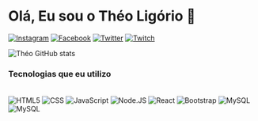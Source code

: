 <h1> Olá, Eu sou o Théo Ligório 🤙 </h1> 

[![Instagram](https://img.shields.io/badge/Instagram-E4405F?style=for-the-badge&logo=instagram&logoColor=white)](https://www.instagram.com/theocligorio/)
[![Facebook](https://img.shields.io/badge/Facebook-1877F2?style=for-the-badge&logo=facebook&logoColor=white)](https://web.facebook.com/theo.ligorio/)
[![Twitter](https://img.shields.io/badge/Twitter-1DA1F2?style=for-the-badge&logo=twitter&logoColor=white)](https://twitter.com/theocligorio)
[![Twitch](https://img.shields.io/badge/Twitch-9146FF?style=for-the-badge&logo=twitch&logoColor=white)](https://www.twitch.tv/youngtpump)


![Théo GitHub stats](https://github-readme-stats.vercel.app/api?username=theoligorio&show_icons=true&theme=radical)

### Tecnologias que eu utilizo

<div style="display: inline_block"><br/>
    <img align="center" alt="HTML5" src="https://img.shields.io/badge/HTML-239120?style=for-the-badge&logo=html5&logoColor=white">
    <img align="center" alt="CSS" src="https://img.shields.io/badge/CSS-239120?&style=for-the-badge&logo=css3&logoColor=white">
    <img align="center" alt="JavaScript" src="https://img.shields.io/badge/JavaScript-F7DF1E?style=for-the-badge&logo=javascript&logoColor=black">
    <img align="center" alt="Node.JS" src="https://img.shields.io/badge/Node.js-43853D?style=for-the-badge&logo=node.js&logoColor=white">
    <img align="center" alt="React" src="https://img.shields.io/badge/React-20232A?style=for-the-badge&logo=react&logoColor=61DAFB">
    <img align="center" alt="Bootstrap" src="https://img.shields.io/badge/Bootstrap-563D7C?style=for-the-badge&logo=bootstrap&logoColor=white">
    <img align="center" alt="MySQL" src="https://img.shields.io/badge/MySQL-00000F?style=for-the-badge&logo=mysql&logoColor=white">
    <img align="center" alt="MySQL" src="https://img.shields.io/badge/GitHub-100000?style=for-the-badge&logo=github&logoColor=white">
</div>
